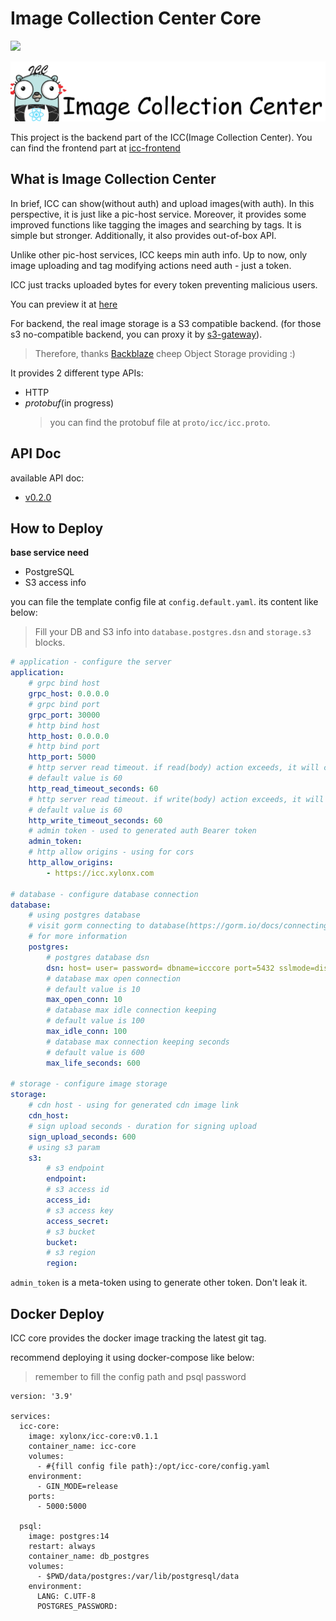 # Image Collection Center Core

![](https://github.com/xylonx/icc-core/actions/workflows/ci.yml/badge.svg)

![](./doc/img/icc-title.png)


This project is the backend part of the ICC(Image Collection Center). You can find the frontend part at [icc-frontend](https://github.com/xylonx/icc-frontend)

## What is Image Collection Center

In brief, ICC can show(without auth) and upload images(with auth). In this perspective, it is just like a pic-host service.
Moreover, it provides some improved functions like tagging the images and searching by tags. It is simple but stronger. Additionally, it also provides out-of-box API.

Unlike other pic-host services, ICC keeps min auth info. Up to now, only image uploading and tag modifying actions need auth - just a token.

ICC just tracks uploaded bytes for every token preventing malicious users.

You can preview it at [here](https://icc.xylonx.com)

For backend, the real image storage is a S3 compatible backend. (for those s3 no-compatible backend, you can proxy it by [s3-gateway](https://github.com/xylonx/s3-gateway)).

> Therefore, thanks [Backblaze](https://backblaze.com/) cheep Object Storage providing :)

It provides 2 different type APIs: 

- HTTP
- *protobuf*(in progress)
  > you can find the protobuf file at `proto/icc/icc.proto`.

## API Doc

available API doc:

- [v0.2.0](./doc/api/api-v0.2.0.yaml)

## How to Deploy

**base service need**

- PostgreSQL
- S3 access info

you can file the template config file at `config.default.yaml`. its content like below:

> Fill your DB and S3 info into `database.postgres.dsn` and `storage.s3` blocks.

```yaml
# application - configure the server
application:
    # grpc bind host
    grpc_host: 0.0.0.0
    # grpc bind port
    grpc_port: 30000
    # http bind host
    http_host: 0.0.0.0
    # http bind port
    http_port: 5000
    # http server read timeout. if read(body) action exceeds, it will close the connection
    # default value is 60
    http_read_timeout_seconds: 60
    # http server read timeout. if write(body) action exceeds, it will close the connection
    # default value is 60
    http_write_timeout_seconds: 60
    # admin token - used to generated auth Bearer token
    admin_token:
    # http allow origins - using for cors
    http_allow_origins:
        - https://icc.xylonx.com

# database - configure database connection
database:
    # using postgres database
    # visit gorm connecting to database(https://gorm.io/docs/connecting_to_the_database.html)
    # for more information
    postgres:
        # postgres database dsn
        dsn: host= user= password= dbname=icccore port=5432 sslmode=disable TimeZone=Asia/Shanghai
        # database max open connection
        # default value is 10
        max_open_conn: 10
        # database max idle connection keeping
        # default value is 100
        max_idle_conn: 100
        # database max connection keeping seconds
        # default value is 600
        max_life_seconds: 600

# storage - configure image storage
storage:
    # cdn host - using for generated cdn image link
    cdn_host:
    # sign upload seconds - duration for signing upload
    sign_upload_seconds: 600
    # using s3 param
    s3:
        # s3 endpoint
        endpoint:
        # s3 access id
        access_id:
        # s3 access key
        access_secret:
        # s3 bucket
        bucket:
        # s3 region
        region:
```

`admin_token` is a meta-token using to generate other token. Don't leak it.

## Docker Deploy

ICC core provides the docker image tracking the latest git tag.

recommend deploying it using docker-compose like below:

> remember to fill the config path and psql password

```docker-compose
version: '3.9'

services:
  icc-core:
    image: xylonx/icc-core:v0.1.1
    container_name: icc-core
    volumes:
      - #{fill config file path}:/opt/icc-core/config.yaml
    environment:
      - GIN_MODE=release
    ports:
      - 5000:5000

  psql:
    image: postgres:14
    restart: always
    container_name: db_postgres
    volumes:
      - $PWD/data/postgres:/var/lib/postgresql/data
    environment:
      LANG: C.UTF-8
      POSTGRES_PASSWORD: 
```